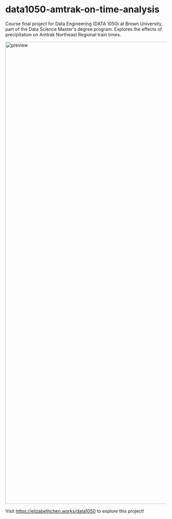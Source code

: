 # data1050-amtrak-on-time-analysis

Course final project for Data Engineering (DATA 1050) at Brown University, part of the Data Science Master's degree program. Explores the effects of precipitation on Amtrak Northeast Regional train times.

[<img width="1440" alt="preview" src="https://user-images.githubusercontent.com/47286050/177870280-e52a31ec-c329-4cb9-b4a6-e07109808337.png">](https://elizabethchen.works/data1050)

Visit https://elizabethchen.works/data1050 to explore this project!
